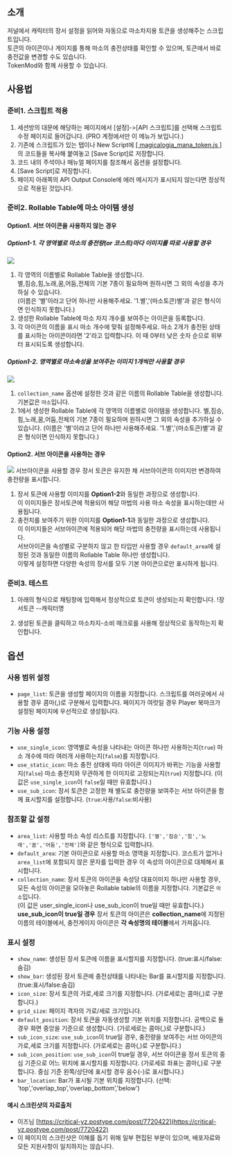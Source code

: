 ## 소개

저널에서 캐릭터의 장서 설정을 읽어와 자동으로 마소차지용 토큰을 생성해주는 스크립트입니다.  
토큰의 아이콘이나 게이지를 통해 마소의 충전상태를 확인할 수 있으며, 토큰에서 바로 충전값을 변경할 수도 있습니다.  
TokenMod와 함께 사용할 수 있습니다.

## 사용법
  
### 준비1. 스크립트 적용
1. 세션방의 대문에 해당하는 페이지에서 [설정]->[API 스크립트]를 선택해 스크립트 수정 페이지로 들어갑니다. (PRO 계정에서만 이 메뉴가 보입니다.)
2. 기존에 스크립트가 있는 탭이나 New Script에 [[ magicalogia_mana_token.js ]](https://github.com/kibkibe/roll20-api-scripts/blob/master/magicalogia_mana_token/magicalogia_mana_token.js)의 코드들을 복사해 붙여놓고 [Save Script]로 저장합니다. 
3. 코드 내의 주석이나 매뉴얼 페이지를 참조해서 옵션을 설정합니다.
4. [Save Script]로 저장합니다. 
5. 페이지 아래쪽의 API Output Console에 에러 메시지가 표시되지 않는다면 정상적으로 적용된 것입니다.

### 준비2. Rollable Table에 마소 아이템 생성

#### Option1. 서브 아이콘을 사용하지 않는 경우

##### Option1-1. 각 영역별로 마소의 충전량(or 코스트)마다 이미지를 따로 사용할 경우
![](https://github.com/kibkibe/roll20-api-scripts/blob/master/wiki_image/mt_1.png)

1. 각 영역의 이름별로 Rollable Table을 생성합니다.  
   별,짐승,힘,노래,꿈,어둠,전체의 기본 7종이 필요하며 원하시면 그 외의 속성을 추가하실 수 있습니다.  
   (이름은 '별'이라고 단어 하나만 사용해주세요. '1.별','(마소토큰)별'과 같은 형식이면 인식하지 못합니다.)
2. 생성한 Rollable Table에 마소 차지 개수를 보여주는 아이콘을 등록합니다.  
3. 각 아이콘의 이름을 표시 마소 개수에 맞춰 설정해주세요. 마소 2개가 충전된 상태를 표시하는 아이콘이라면 '2'라고 입력합니다.
       이 때 0부터 낮은 숫자 순으로 위부터 표시되도록 생성합니다.


##### Option1-2. 영역별로 마소속성을 보여주는 이미지 1개씩만 사용할 경우
![](https://github.com/kibkibe/roll20-api-scripts/blob/master/wiki_image/mt_2.png)

1. `collection_name` 옵션에 설정한 것과 같은 이름의 Rollable Table을 생성합니다.  
기본값은 `마소`입니다.
2. 1에서 생성한 Rollable Table에 각 영역의 이름별로 아이템을 생성합니다.
   별,짐승,힘,노래,꿈,어둠,전체의 기본 7종이 필요하며 원하시면 그 외의 속성을 추가하실 수 있습니다.
   (이름은 '별'이라고 단어 하나만 사용해주세요. '1.별','(마소토큰)별'과 같은 형식이면 인식하지 못합니다.)


#### Option2. 서브 아이콘을 사용하는 경우
![](https://github.com/kibkibe/roll20-api-scripts/blob/master/wiki_image/mt_3.png)
서브아이콘을 사용할 경우 장서 토큰은 유지한 채 서브아이콘의 이미지만 변경하여 충전량을 표시합니다.

1. 장서 토큰에 사용할 이미지를 **Option1-2**와 동일한 과정으로 생성합니다.  
   이 이미지들은 장서토큰에 적용되어 해당 마법의 사용 마소 속성을 표시하는데만 사용됩니다.
2. 충전치를 보여주기 위한 이미지를 **Option1-1**과 동일한 과정으로 생성합니다.  
   이 이미지들은 서브아이콘에 적용되어 해당 마법의 충전량을 표시하는데 사용됩니다.  
   서브아이콘을 속성별로 구분하지 않고 한 타입만 사용할 경우 `default_area`에 설정된 것과 동일한 이름의 Rollable Table 하나만 생성합니다.  
   이렇게 설정하면 다양한 속성의 장서를 모두 기본 아이콘으로만 표시하게 됩니다.

### 준비3. 테스트

1. 아래의 형식으로 채팅창에 입력해서 정상적으로 토큰이 생성되는지 확인합니다.
    !장서토큰 --캐릭터명

2. 생성된 토큰을 클릭하고 마소차지-소비 매크로를 사용해 정상적으로 동작하는지 확인합니다.

## 옵션

### 사용 범위 설정
- `page_list`: 토큰을 생성할 페이지의 이름을 지정합니다. 스크립트를 여러곳에서 사용할 경우 콤마(,)로 구분해서 입력합니다. 페이지가 여럿일 경우 Player 북마크가 설정된 페이지에 우선적으로 생성됩니다.

### 기능 사용 설정
- `use_single_icon`: 영역별로 속성을 나타내는 아이콘 하나만 사용하는지(`true`) 마소 개수에 따라 여러개 사용하는지(`false`)를 지정합니다.
- `use_static_icon`: 마소 충전 상태에 따라 아이콘 이미지가 바뀌는 기능을 사용할지(`false`) 마소 충전치와 무관하게 한 이미지로 고정되는지(`true`) 지정합니다. (이 값은 `use_single_icon`이 `false`일 때만 유효합니다.)
- `use_sub_icon`: 장서 토큰은 고정한 채 별도로 충전량을 보여주는 서브 아이콘을 함께 표시할지를 설정합니다. (`true`:사용/`false`:비사용)

### 참조할 값 설정
- `area_list`: 사용할 마소 속성 리스트를 지정합니다. `['별','짐승','힘','노래','꿈','어둠','전체']`와 같은 형식으로 입력합니다.
- `default_area`: 기본 아이콘으로 사용할 마소 영역을 지정합니다. 코스트가 없거나 `area_list`에 포함되지 않은 문자를 입력한 경우 이 속성의 아이콘으로 대체해서 표시합니다.
- `collection_name`: 장서 토큰의 아이콘을 속성당 대표이미지 하나만 사용할 경우, 모든 속성의 아이콘을 모아놓은 Rollable table의 이름을 지정합니다. 기본값은 `마소`입니다.  
   (이 값은 user_single_icon나 use_sub_icon이 true일 때만 유효합니다.)
    **use_sub_icon이 true일 경우**
	장서 토큰의 아이콘은 **collection_name**에 지정된 이름의 테이블에서, 충전게이지 아이콘은 **각 속성명의 테이블**에서 가져옵니다.

### 표시 설정
- `show_name`: 생성된 장서 토큰에 이름을 표시할지를 지정합니다. (true:표시/false:숨김)
- `show_bar`: 생성된 장서 토큰에 충전상태를 나타내는 Bar를 표시할지를 지정합니다. (true:표시/false:숨김)
- `icon_size`: 장서 토큰의 가로,세로 크기를 지정합니다. (가로세로는 콤마(,)로 구분합니다.)
- `grid_size`: 페이지 격자의 가로/세로 크기입니다.
- `default_position`: 장서 토큰을 자동생성할 기본 위치를 지정합니다. 공백으로 둘 경우 화면 중앙을 기준으로 생성합니다. (가로세로는 콤마(,)로 구분합니다.)
- `sub_icon_size`: `use_sub_icon`이 true일 경우, 충전량을 보여주는 서브 아이콘의 가로,세로 크기를 지정합니다. (가로세로는 콤마(,)로 구분합니다.)
- `sub_icon_position`: `use_sub_icon`이 true일 경우, 서브 아이콘을 장서 토큰의 중심 기준으로 어느 위치에 표시할지를 지정합니다. (가로세로 좌표는 콤마(,)로 구분합니다. 중심 기준 왼쪽/상단에 표시할 경우 음수(-)로 표시합니다.)
- `bar_location`: Bar가 표시될 기본 위치를 지정합니다. (선택: 'top','overlap_top’,‘overlap_bottom’,'below')

#### 예시 스크린샷의 자료출처
- 이즈님 [https://critical-yz.postype.com/post/7720422](https://critical-yz.postype.com/post/7720422)
- 이 페이지의 스크린샷은 이해를 돕기 위해 일부 편집된 부분이 있으며, 배포자료와 모든 지원사항이 일치하지는 않습니다.
